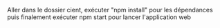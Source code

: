 Aller dans le dossier cient, exécuter "npm install" pour les dépendances puis finalement exécuter npm start pour lancer l'application web
